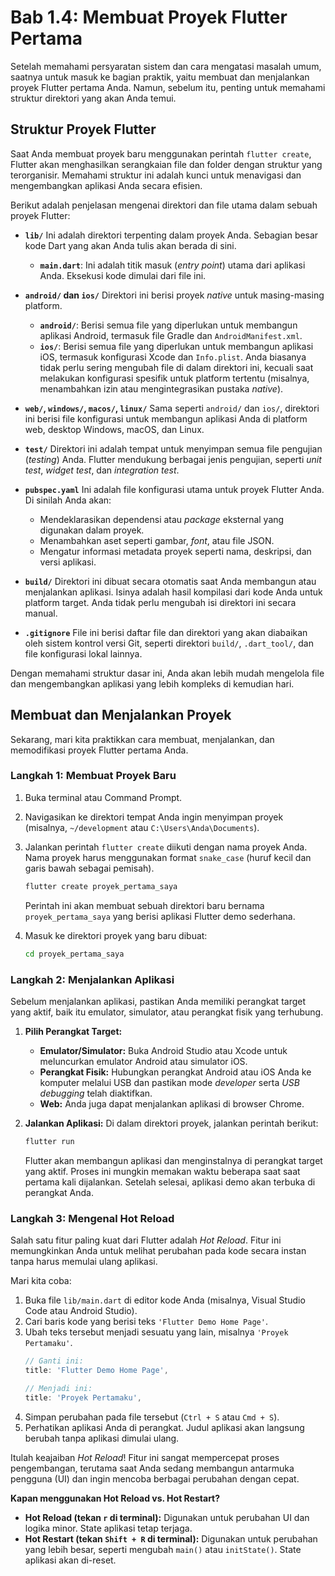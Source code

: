 # Bab 1.4: Membuat Proyek Flutter Pertama

Setelah memahami persyaratan sistem dan cara mengatasi masalah umum, saatnya untuk masuk ke bagian praktik, yaitu membuat dan menjalankan proyek Flutter pertama Anda. Namun, sebelum itu, penting untuk memahami struktur direktori yang akan Anda temui.

## Struktur Proyek Flutter

Saat Anda membuat proyek baru menggunakan perintah `flutter create`, Flutter akan menghasilkan serangkaian file dan folder dengan struktur yang terorganisir. Memahami struktur ini adalah kunci untuk menavigasi dan mengembangkan aplikasi Anda secara efisien.

Berikut adalah penjelasan mengenai direktori dan file utama dalam sebuah proyek Flutter:

- **`lib/`**
  Ini adalah direktori terpenting dalam proyek Anda. Sebagian besar kode Dart yang akan Anda tulis akan berada di sini.
  - **`main.dart`**: Ini adalah titik masuk (*entry point*) utama dari aplikasi Anda. Eksekusi kode dimulai dari file ini.

- **`android/` dan `ios/`**
  Direktori ini berisi proyek *native* untuk masing-masing platform.
  - **`android/`**: Berisi semua file yang diperlukan untuk membangun aplikasi Android, termasuk file Gradle dan `AndroidManifest.xml`.
  - **`ios/`**: Berisi semua file yang diperlukan untuk membangun aplikasi iOS, termasuk konfigurasi Xcode dan `Info.plist`.
  Anda biasanya tidak perlu sering mengubah file di dalam direktori ini, kecuali saat melakukan konfigurasi spesifik untuk platform tertentu (misalnya, menambahkan izin atau mengintegrasikan pustaka *native*).

- **`web/`, `windows/`, `macos/`, `linux/`**
  Sama seperti `android/` dan `ios/`, direktori ini berisi file konfigurasi untuk membangun aplikasi Anda di platform web, desktop Windows, macOS, dan Linux.

- **`test/`**
  Direktori ini adalah tempat untuk menyimpan semua file pengujian (*testing*) Anda. Flutter mendukung berbagai jenis pengujian, seperti *unit test*, *widget test*, dan *integration test*.

- **`pubspec.yaml`**
  Ini adalah file konfigurasi utama untuk proyek Flutter Anda. Di sinilah Anda akan:
  - Mendeklarasikan dependensi atau *package* eksternal yang digunakan dalam proyek.
  - Menambahkan aset seperti gambar, *font*, atau file JSON.
  - Mengatur informasi metadata proyek seperti nama, deskripsi, dan versi aplikasi.

- **`build/`**
  Direktori ini dibuat secara otomatis saat Anda membangun atau menjalankan aplikasi. Isinya adalah hasil kompilasi dari kode Anda untuk platform target. Anda tidak perlu mengubah isi direktori ini secara manual.

- **`.gitignore`**
  File ini berisi daftar file dan direktori yang akan diabaikan oleh sistem kontrol versi Git, seperti direktori `build/`, `.dart_tool/`, dan file konfigurasi lokal lainnya.

Dengan memahami struktur dasar ini, Anda akan lebih mudah mengelola file dan mengembangkan aplikasi yang lebih kompleks di kemudian hari.

## Membuat dan Menjalankan Proyek

Sekarang, mari kita praktikkan cara membuat, menjalankan, dan memodifikasi proyek Flutter pertama Anda.

### Langkah 1: Membuat Proyek Baru

1.  Buka terminal atau Command Prompt.
2.  Navigasikan ke direktori tempat Anda ingin menyimpan proyek (misalnya, `~/development` atau `C:\Users\Anda\Documents`).
3.  Jalankan perintah `flutter create` diikuti dengan nama proyek Anda. Nama proyek harus menggunakan format `snake_case` (huruf kecil dan garis bawah sebagai pemisah).

    ```bash
    flutter create proyek_pertama_saya
    ```
    Perintah ini akan membuat sebuah direktori baru bernama `proyek_pertama_saya` yang berisi aplikasi Flutter demo sederhana.

4.  Masuk ke direktori proyek yang baru dibuat:
    ```bash
    cd proyek_pertama_saya
    ```

### Langkah 2: Menjalankan Aplikasi

Sebelum menjalankan aplikasi, pastikan Anda memiliki perangkat target yang aktif, baik itu emulator, simulator, atau perangkat fisik yang terhubung.

1.  **Pilih Perangkat Target:**
    -   **Emulator/Simulator:** Buka Android Studio atau Xcode untuk meluncurkan emulator Android atau simulator iOS.
    -   **Perangkat Fisik:** Hubungkan perangkat Android atau iOS Anda ke komputer melalui USB dan pastikan mode *developer* serta *USB debugging* telah diaktifkan.
    -   **Web:** Anda juga dapat menjalankan aplikasi di browser Chrome.

2.  **Jalankan Aplikasi:**
    Di dalam direktori proyek, jalankan perintah berikut:
    ```bash
    flutter run
    ```
    Flutter akan membangun aplikasi dan menginstalnya di perangkat target yang aktif. Proses ini mungkin memakan waktu beberapa saat saat pertama kali dijalankan. Setelah selesai, aplikasi demo akan terbuka di perangkat Anda.

### Langkah 3: Mengenal Hot Reload

Salah satu fitur paling kuat dari Flutter adalah *Hot Reload*. Fitur ini memungkinkan Anda untuk melihat perubahan pada kode secara instan tanpa harus memulai ulang aplikasi.

Mari kita coba:

1.  Buka file `lib/main.dart` di editor kode Anda (misalnya, Visual Studio Code atau Android Studio).
2.  Cari baris kode yang berisi teks `'Flutter Demo Home Page'`.
3.  Ubah teks tersebut menjadi sesuatu yang lain, misalnya `'Proyek Pertamaku'`.
    ```dart
    // Ganti ini:
    title: 'Flutter Demo Home Page',

    // Menjadi ini:
    title: 'Proyek Pertamaku',
    ```
4.  Simpan perubahan pada file tersebut (`Ctrl + S` atau `Cmd + S`).
5.  Perhatikan aplikasi Anda di perangkat. Judul aplikasi akan langsung berubah tanpa aplikasi dimulai ulang.

Itulah keajaiban *Hot Reload*! Fitur ini sangat mempercepat proses pengembangan, terutama saat Anda sedang membangun antarmuka pengguna (UI) dan ingin mencoba berbagai perubahan dengan cepat.

**Kapan menggunakan Hot Reload vs. Hot Restart?**
-   **Hot Reload (tekan `r` di terminal):** Digunakan untuk perubahan UI dan logika minor. State aplikasi tetap terjaga.
-   **Hot Restart (tekan `Shift + R` di terminal):** Digunakan untuk perubahan yang lebih besar, seperti mengubah `main()` atau `initState()`. State aplikasi akan di-reset.